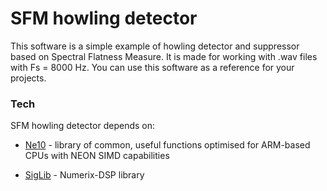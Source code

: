 # SFM howling detector

This software is a simple example of howling detector and suppressor based on Spectral Flatness Measure. It is made for working with .wav files with Fs = 8000 Hz.
You can use this software as a reference for your projects.

### Tech

SFM howling detector depends on: 

* [Ne10] - library of common, useful functions optimised for ARM-based CPUs with NEON SIMD capabilities
* [SigLib] - Numerix-DSP library

   [Ne10]: <https://github.com/projectNe10/Ne10>
   [SigLib]: <https://www.numerix-dsp.com>
   
